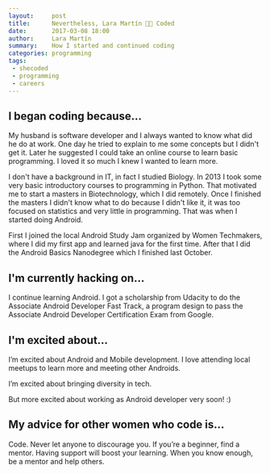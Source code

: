 ```yaml
---
layout:     post
title:      Nevertheless, Lara Martín 👩‍💻 Coded
date:       2017-03-08 18:00
author:     Lara Martín
summary:    How I started and continued coding
categories: programming
tags:
 - shecoded
 - programming
 - careers
---
```



## I began coding because...

My husband is software developer and I always wanted to know what did he do at work. One day he tried to explain to me some concepts but I didn't get it. Later he suggested I could take an online course to learn basic programming. I loved it so much I knew I wanted to learn more.

I don't have a background in IT, in fact I studied Biology. In 2013 I took some very basic introductory courses to programming in Python. That motivated me to start a masters in Biotechnology, which I did remotely. Once I finished the masters I didn't know what to do because I didn't like it, it was too focused on statistics and very little in programming. That was when I started doing Android.

First I joined the local Android Study Jam organized by Women Techmakers, where I did my first app and learned java for the first time. After that I did the Android Basics Nanodegree which I finished last October.

## I'm currently hacking on...

I continue learning Android. I got a scholarship from Udacity to do the Associate Android Developer Fast Track, a program design to pass the Associate Android Developer Certification Exam from Google.

## I'm excited about...

I’m excited about Android and Mobile development. I love attending local meetups to learn more and meeting other Androids.

I’m excited about bringing diversity in tech.

But more excited about working as Android developer very soon! :)

## My advice for other women who code is...

Code. Never let anyone to discourage you. If you’re a beginner, find a mentor. Having support will boost your learning. When you know enough, be a mentor and help others.
